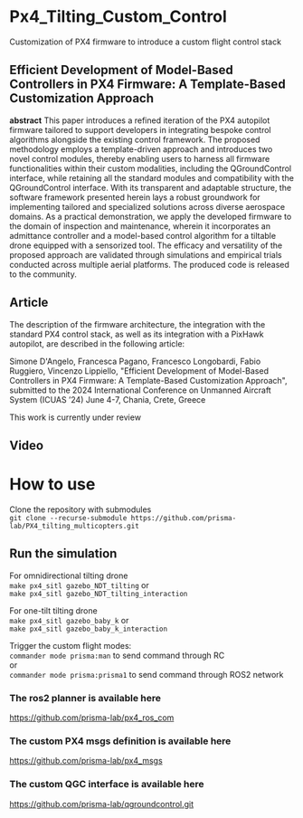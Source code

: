 # Px4_Tilting_Custom_Control
 Customization of PX4 firmware to introduce a custom flight control stack 

## Efficient Development of Model-Based Controllers in PX4 Firmware: A Template-Based Customization Approach
__abstract__ This paper introduces a refined iteration of the PX4 autopilot firmware tailored to support developers in integrating bespoke control algorithms alongside the existing control framework. The proposed methodology employs a template-driven approach and introduces two novel control modules, thereby enabling users to harness all firmware functionalities within their custom modalities, including the QGroundControl interface, while retaining all the standard modules and compatibility with the QGroundControl interface. With its transparent and adaptable structure, the software framework presented herein lays a robust groundwork for implementing tailored and specialized solutions across diverse aerospace domains. As a practical demonstration, we apply the developed firmware to the domain of inspection and maintenance, wherein it incorporates an admittance controller and a model-based control algorithm for a tiltable drone equipped with a sensorized tool. The efficacy and versatility of the proposed approach are validated through simulations and empirical trials conducted across multiple aerial platforms. The produced code is released to the community.   
## Article
The description of the firmware architecture, the integration with the standard PX4 control stack, as well as its integration with a PixHawk autopilot, are described in the following article:

Simone D'Angelo, Francesca Pagano, Francesco Longobardi, Fabio Ruggiero, Vincenzo Lippiello, "Efficient Development of Model-Based Controllers in PX4 Firmware: A Template-Based Customization Approach", submitted to the 2024 International Conference on Unmanned Aircraft System (ICUAS ’24)  June 4-7, Chania, Crete, Greece

This work is currently under review

## Video


# How to use
Clone the repository with submodules <br />
`git clone --recurse-submodule https://github.com/prisma-lab/PX4_tilting_multicopters.git`

## Run the simulation
For omnidirectional tilting drone <br />
`make px4_sitl gazebo_NDT_tilting`
 or <br />
`make px4_sitl gazebo_NDT_tilting_interaction`

For one-tilt tilting drone <br />
`make px4_sitl gazebo_baby_k`
or  <br />
`make px4_sitl gazebo_baby_k_interaction`

Trigger the custom flight modes:<br />
`commander mode prisma:man` to send command through RC<br />
or<br />
`commander mode prisma:prisma1` to send command through ROS2 network

### The ros2 planner is available here <br />
https://github.com/prisma-lab/px4_ros_com

### The custom PX4 msgs definition is available here <br />
https://github.com/prisma-lab/px4_msgs

### The custom QGC interface is available here <br />
https://github.com/prisma-lab/qgroundcontrol.git
